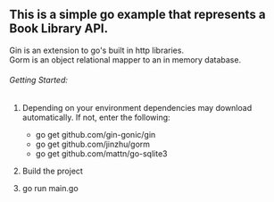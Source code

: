 This is a simple go example that represents a Book Library API.  
---
Gin is an extension to go's built in http libraries.  
Gorm is an object relational mapper to an in memory database.

###### Getting Started:
1.  Depending on your environment dependencies may download automatically.  If not, enter the following:

    - go get github.com/gin-gonic/gin   
    - go get github.com/jinzhu/gorm
    - go get github.com/mattn/go-sqlite3

2.  Build the project 

3.  go run main.go